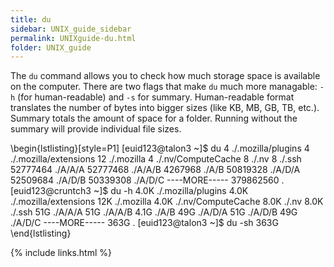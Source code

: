 ```yaml
---
title: du
sidebar: UNIX_guide_sidebar
permalink: UNIXguide-du.html
folder: UNIX_guide
---
```


<link rel="stylesheet" href="css/theme-blue.css">

The `du` command allows you to check how much storage space is available on the
computer.
There are two flags that make `du` much more managable: `-h`
(for human-readable) and `-s` for summary.
Human-readable format translates the number of bytes into bigger sizes
(like KB, MB, GB, TB, etc.).
Summary totals the amount of space for a folder.
Running without the summary will provide individual file sizes.

\begin{lstlisting}[style=P1]
[euid123@talon3 ~]$ du
4	./.mozilla/plugins
4	./.mozilla/extensions
12	./.mozilla
4	./.nv/ComputeCache
8	./.nv
8	./.ssh
52777464	./A/A/A
52777468	./A/A/B
4267968	./A/B
50819328	./A/D/A
52509684	./A/D/B
50339308	./A/D/C
----MORE-----
379862560	.
[euid123@cruntch3 ~]$ du -h
4.0K	./.mozilla/plugins
4.0K	./.mozilla/extensions
12K	./.mozilla
4.0K	./.nv/ComputeCache
8.0K	./.nv
8.0K	./.ssh
51G	./A/A/A
51G	./A/A/B
4.1G	./A/B
49G	./A/D/A
51G	./A/D/B
49G	./A/D/C
----MORE-----
363G	.
[euid123@talon3 ~]$ du -sh
363G
\end{lstlisting}

{% include links.html %}
